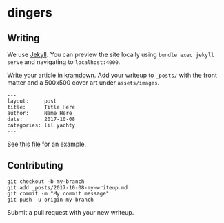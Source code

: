 # dingers

## Writing

We use [Jekyll](https://jekyllrb.com/docs/).
You can preview the site locally using
`bundle exec jekyll serve`
and navigating to `localhost:4000`.

Write your article in [kramdown](https://kramdown.gettalong.org/).
Add your writeup to `_posts/`
with the front matter and a 500x500 cover art under `assets/images`.
```
---
layout:     post
title:      Title Here
author:     Name Here
date:       2017-10-08
categories: lil yachty
---
```
See [this file](/_posts/2017-10-08-lil-yachty.md) for an example.

## Contributing

```
git checkout -b my-branch
git add _posts/2017-10-08-my-writeup.md
git commit -m "My commit message"
git push -u origin my-branch
```
Submit a pull request with your new writeup.
